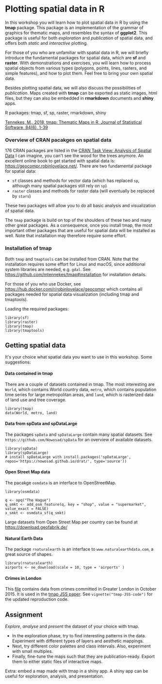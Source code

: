 # Plotting spatial data in R

In this workshop you will learn how to plot spatial data in R by using the **tmap** package. This package is an implementation of the grammar of graphics for thematic maps, and resembles the syntax of **ggplot2**. This package is useful for both *exploration* and *publication* of spatial data, and offers both *static* and *interactive* plotting.

For those of you who are unfamiliar with spatial data in R, we will briefly introduce the fundamental packages for spatial data, which are **sf** and **raster**. With demonstrations and exercises, you will learn how to process spatial objects from various types (polygons, points, lines, rasters, and simple features), and how to plot them. Feel free to bring your own spatial data.

Besides plotting spatial data, we will also discuss the possibilities of *publication*. Maps created with **tmap** can be exported as static images, html files, but they can also be embedded in **rmarkdown** documents and **shiny** apps.

R packages: tmap, sf, sp, raster, rmarkdown, shiny

[Tennekes, M., 2018, tmap: Thematic Maps in R, Journal of Statistical Software, 84(6), 1-39](https://doi.org/10.18637/jss.v084.i06)


### Overview of CRAN pacakges on spatial data

176 CRAN packages are listed in the [CRAN Task View: Analysis of Spatial Data](https://cran.r-project.org/web/views/Spatial.html)
I can imagine, you can't see the wood for the trees anymore. An excellent online book to get started with spatial data is: https://geocompr.robinlovelace.net/. There are two fundamental package for spatial data:

* `sf` classes and methods for vector data (which has replaced `sp`, although many spatial packages still rely on `sp`)
* `raster` classes and methods for raster data (will eventually be replaced by `stars`)

These two packages will allow you to do all basic analysis and visualization of spatial data.

The `tmap` package is build on top of the shoulders of these two and many other great packages. As a consequence, once you install tmap, the most important other packages that are useful for spatial data will be installed as well. Note that installation may therefore require some effort. 


### Installation of tmap

Both `tmap` and `tmaptools` can be installed from CRAN. Note that the installation requires some effort for Linux and macOS, since additional system libraries are needed, e.g. `gdal`. See https://github.com/mtennekes/tmap#installation for installation details.

For those of you who use Docker, see https://hub.docker.com/r/robinlovelace/geocompr which contains all packages needed for spatial data visualization (including tmap and tmaptools).

Loading the required packages:

```{r}
library(sf)
library(raster)
library(tmap)
library(tmaptools)
```


## Getting spatial data

It's your choice what spatial data you want to use in this workshop. Some suggestions:

#### Data contained in tmap

There are a couple of datasets contained in tmap. The most interesting are `World`, which contains World country data, `metro`, which contains population time series for large metropolitan areas, and `land`, which is rasterized data of land use and tree coverage.

```{r}
library(tmap)
data(World, metro, land)
```

#### Data from spData and spDataLarge

The packages `spData` and `spDataLarge` contain many spatial datasets. See `https://github.com/Nowosad/spData` for an overview of available datasets. 

```{r}
library(spData)
library(spDataLarge) 
# install spDataLarge with install.packages('spDataLarge', repos='https://nowosad.github.io/drat/', type='source'))
```

#### Open Street Map data
The pacakge `osmdata` is an interface to OpenStreetMap.

```{r}
library(osmdata)

q <- opq("The Hague")
q_smkt <- add_osm_feature(q, key = "shop", value = "supermarket", value_exact = FALSE)
x_smkt <- osmdata_sf(q_smkt)
```

Large datasets from Open Street Map per country can be found at https://download.geofabrik.de/ 


#### Natural Earth Data
The package `rnaturalearth` is an interface to `www.naturalearthdata.com`, a great source of shapes.

```{r}
library(rnaturalearth)
airports <- ne_download(scale = 10, type = 'airports' )
```

#### Crimes in London

This [file](https://www.jstatsoft.org/index.php/jss/article/downloadSuppFile/v084i06/crimes_in_Greater_London_2015-10.zip) contains data from crimes committed in Greater London in October 2015. It is used in the [tmap JSS paper](https://doi.org/10.18637/jss.v084.i06). See `vignette("tmap-JSS-code")` for the updated reproduction code.


## Assignment

*Explore*, *analyse* and *present* the dataset of your choice with tmap. 

* In the exploration phase, try to find interesting patterns in the data. Experiment with different types of layers and aesthetic mappings. 
* Next, try different color palettes and class intervals. Also, experiment with small multiples. 
* Finally, fine-tune the maps such that they are publication-ready. Export them to either static files of interactive maps.

Extra: embed a map made with tmap in a shiny app. A shiny app can be useful for exploration, analysis, and presentation.